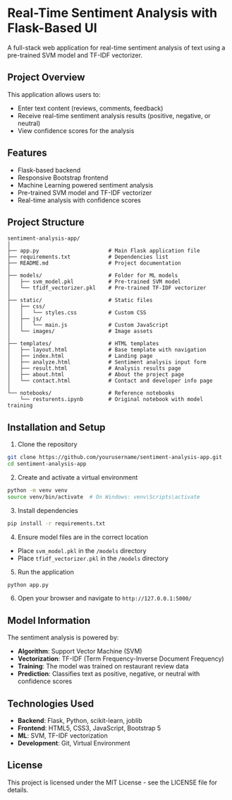 # Real-Time Sentiment Analysis with Flask-Based UI

A full-stack web application for real-time sentiment analysis of text using a pre-trained SVM model and TF-IDF vectorizer.

## Project Overview

This application allows users to:
- Enter text content (reviews, comments, feedback)
- Receive real-time sentiment analysis results (positive, negative, or neutral)
- View confidence scores for the analysis

## Features

- Flask-based backend
- Responsive Bootstrap frontend
- Machine Learning powered sentiment analysis
- Pre-trained SVM model and TF-IDF vectorizer
- Real-time analysis with confidence scores

## Project Structure

```
sentiment-analysis-app/
│
├── app.py                      # Main Flask application file
├── requirements.txt            # Dependencies list
├── README.md                   # Project documentation
│
├── models/                     # Folder for ML models
│   ├── svm_model.pkl           # Pre-trained SVM model
│   └── tfidf_vectorizer.pkl    # Pre-trained TF-IDF vectorizer
│
├── static/                     # Static files
│   ├── css/
│   │   └── styles.css          # Custom CSS
│   ├── js/
│   │   └── main.js             # Custom JavaScript
│   └── images/                 # Image assets
│
├── templates/                  # HTML templates
│   ├── layout.html             # Base template with navigation
│   ├── index.html              # Landing page
│   ├── analyze.html            # Sentiment analysis input form
│   ├── result.html             # Analysis results page
│   ├── about.html              # About the project page
│   └── contact.html            # Contact and developer info page
│
└── notebooks/                  # Reference notebooks
    └── resturents.ipynb        # Original notebook with model training
```

## Installation and Setup

1. Clone the repository
```bash
git clone https://github.com/yourusername/sentiment-analysis-app.git
cd sentiment-analysis-app
```

2. Create and activate a virtual environment
```bash
python -m venv venv
source venv/bin/activate  # On Windows: venv\Scripts\activate
```

3. Install dependencies
```bash
pip install -r requirements.txt
```

4. Ensure model files are in the correct location
- Place `svm_model.pkl` in the `/models` directory
- Place `tfidf_vectorizer.pkl` in the `/models` directory

5. Run the application
```bash
python app.py
```

6. Open your browser and navigate to `http://127.0.0.1:5000/`

## Model Information

The sentiment analysis is powered by:
- **Algorithm**: Support Vector Machine (SVM)
- **Vectorization**: TF-IDF (Term Frequency-Inverse Document Frequency)
- **Training**: The model was trained on restaurant review data
- **Prediction**: Classifies text as positive, negative, or neutral with confidence scores

## Technologies Used

- **Backend**: Flask, Python, scikit-learn, joblib
- **Frontend**: HTML5, CSS3, JavaScript, Bootstrap 5
- **ML**: SVM, TF-IDF vectorization
- **Development**: Git, Virtual Environment


## License

This project is licensed under the MIT License - see the LICENSE file for details.
